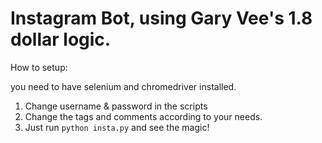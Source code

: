 # Instagram Bot, using Gary Vee's 1.8 dollar logic.

How to setup:

you need to have selenium and chromedriver installed.


1. Change username & password in the scripts
2. Change the tags and comments according to your needs.
3. Just run ```python insta.py``` and see the magic!
